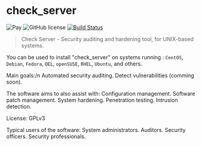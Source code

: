 # check_server

![Pay](https://img.shields.io/badge/%24-free-%23a10000.svg)
![GitHub license](https://img.shields.io/badge/license-MIT-blue.svg)
[![Build Status](https://travis-ci.org/Fernando0069/check_server.svg?branch=master)](https://www.refsolutions.com)

> Check Server - Security auditing and hardening tool, for UNIX-based systems.

You can be used to install "check_server" on systems running :
`CentOS`, `Debian`, `Fedora`, `OEL`, `openSUSE`, `RHEL`, `Ubuntu`, and others.

Main goals:/n
  Automated security auditing.
  Detect vulnerabilities (comming soon).

The software aims to also assist with:
  Configuration management.
  Software patch management.
  System hardening.
  Penetration testing.
  Intrusion detection.

License:
  GPLv3

Typical users of the software:
  System administrators.
  Auditors.
  Security officers.
  Security professionals.
